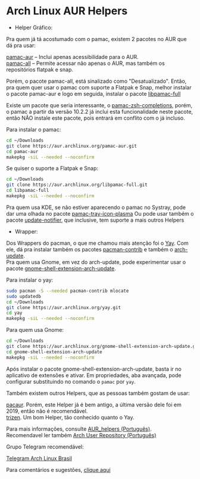 # Arch Linux AUR Helpers

* Helper Gráfico:  

Pra quem já tá acostumado com o pamac, existem 2 pacotes no AUR que dá pra usar:  

[pamac-aur](https://aur.archlinux.org/packages/pamac-aur) – Inclui apenas acessibilidade para o AUR.  
[pamac-all](https://aur.archlinux.org/packages/pamac-all) – Permite acessar não apenas o AUR, mas também os repositórios flatpak e snap.  

Porém, o pacote pamac-all, está sinalizado como "Desatualizado". Então, pra quem quer usar o pamac com suporte a Flatpak e Snap, melhor instalar o pacote pamac-aur e logo em seguida, instalar o pacote [libpamac-full](https://aur.archlinux.org/packages/libpamac-full)

Existe um pacote que seria interessante, o [pamac-zsh-completions](https://aur.archlinux.org/packages/pamac-zsh-completions), porém, o pamac a partir da versão 10.2.2 já inclui esta funcionalidade neste pacote, então NÃO instale este pacote, pois entrará em conflito com o já incluso.

Para instalar o pamac:  

```bash
cd ~/Downloads
git clone https://aur.archlinux.org/pamac-aur.git
cd pamac-aur
makepkg -siL --needed --noconfirm
```

Se quiser o suporte a Flatpak e Snap:

```bash
cd ~/Downloads
git clone https://aur.archlinux.org/libpamac-full.git
cd libpamac-full
makepkg -siL --needed --noconfirm
```

Pra quem usa KDE, se não estiver aparecendo o pamac no Systray, pode dar uma olhada no pacote [pamac-tray-icon-plasma](https://aur.archlinux.org/packages/pamac-tray-icon-plasma)
Ou pode usar também o pacote [update-notifier](https://aur.archlinux.org/packages/update-notifier), que inclusive, tem suporte a mais outros Helpers

* Wrapper:

Dos Wrappers do pacman, o que me chamou mais atenção foi o [Yay](https://aur.archlinux.org/packages/yay). 
Com ele, dá pra instalar também os pacotes [pacman-contrib](https://archlinux.org/packages/community/x86_64/pacman-contrib/) e também o [arch-update](https://aur.archlinux.org/packages/arch-update).  
Pra quem usa Gnome, em vez do arch-update, pode experimentar usar o pacote [gnome-shell-extension-arch-update](https://aur.archlinux.org/packages/gnome-shell-extension-arch-update).

Para instalar o yay:  

```bash
sudo pacman -S --needed pacman-contrib mlocate
sudo updatedb
cd ~/Downloads
git clone https://aur.archlinux.org/yay.git
cd yay
makepkg -siL --needed --noconfirm
```

Para quem usa Gnome:  

```bash
cd ~/Downloads
git clone https://aur.archlinux.org/gnome-shell-extension-arch-update.git
cd gnome-shell-extension-arch-update
makepkg -siL --needed --noconfirm
```
Após instalar o pacote gnome-shell-extension-arch-update, basta ir no aplicativo de extensões e ativar. Em propriedades, aba avançada, pode configurar substituindo no comando o `pamac` por `yay`.  

Também existem outros Helpers, que as pessoas também gostam de usar:  

[pacaur](https://aur.archlinux.org/packages/pacaur). Porém, este Helper já é bem antigo, a última versão dele foi em 2019, então não é recomendável.  
[trizen](https://aur.archlinux.org/packages/trizen). Um bom Helper, tão conhecido quanto o Yay.  

Para mais informações, consulte [AUR_helpers (Português)](https://wiki.archlinux.org/title/AUR_helpers_(Portugu%C3%AAs)).  
Recomendavel ler também [Arch User Repository (Português)](https://wiki.archlinux.org/title/Arch_User_Repository_(Portugu%C3%AAs))

Grupo Telegram recomendável:  

[Telegram Arch Linux Brasil](https://t.me/archlinuxbr)  

Para comentários e sugestões, [clique aqui](https://github.com/elppans/doc-linux/issues)  
